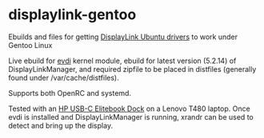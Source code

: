 # displaylink-gentoo
Ebuilds and files for getting [DisplayLink Ubuntu drivers](https://www.displaylink.com/downloads/ubuntu) to work under Gentoo Linux

Live ebuild for [evdi](https://github.com/DisplayLink/evdi) kernel module, ebuild for latest version (5.2.14) of DisplayLinkManager, and required zipfile to be placed in distfiles (generally found under /var/cache/distfiles).

Supports both OpenRC and systemd.

Tested with an [HP USB-C Elitebook Dock](https://store.hp.com/us/en/pdp/hp-usb-c-dock) on a Lenovo T480 laptop.  Once evdi is installed and DisplayLinkManager is running, xrandr can be used to detect and bring up the display.
